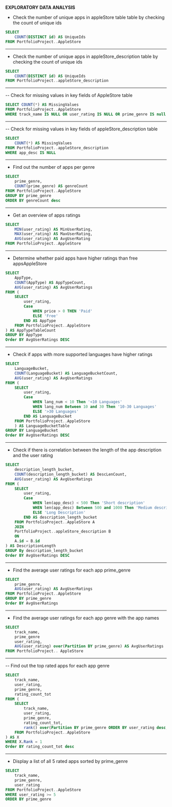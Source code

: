 **EXPLORATORY DATA ANALYSIS**

- Check the number of unique apps in appleStore table table by checking the count of unique ids

```sql
SELECT 
	COUNT(DISTINCT id) AS UniqueIds
FROM PortfolioProject..AppleStore
```

---

- Check the number of unique apps in appleStore_description table by checking the count of unique ids

```sql
SELECT 
	COUNT(DISTINCT id) AS UniqueIds
FROM PortfolioProject..appleStore_description
```

---

-- Check for missing values in key fields of AppleStore table

```sql
SELECT COUNT(*) AS MissingValues 
FROM PortfolioProject..AppleStore
WHERE track_name IS NULL OR user_rating IS NULL OR prime_genre IS null
```
---

-- Check for missing values in key fields of appleStore_description table

```sql
SELECT
	COUNT(*) AS MissingValues 
FROM PortfolioProject..appleStore_description 
WHERE app_desc IS NULL
```
---

- Find out the number of apps per genre

```sql
SELECT
	prime_genre,
	COUNT(prime_genre) AS genreCount
FROM PortfolioProject..AppleStore
GROUP BY prime_genre
ORDER BY genreCount desc
```

---

- Get an overview of apps ratings

```sql
SELECT 
	MIN(user_rating) AS MinUserRating,
	MAX(user_rating) AS MaxUserRating,
	AVG(user_rating) AS AvgUserRating
FROM PortfolioProject..AppleStore
```

---

- Determine whether paid apps have higher ratings than free appsAppleStore

```sql
SELECT 
	AppType,
	COUNT(AppType) AS AppTypeCount,
	AVG(user_rating) AS AvgUserRatings
FROM (
	SELECT 
		user_rating,
		Case
			WHEN price > 0 THEN 'Paid'
			ELSE 'Free'
		END AS AppType
	FROM PortfolioProject..AppleStore
) AS AppTypeTableCount
GROUP BY AppType
Order BY AvgUserRatings DESC
```

---

- Check if apps with more supported languages have higher ratings 

```sql
SELECT 
	LanguageBucket,
	COUNT(LanguageBucket) AS LanguageBucketCount,
	AVG(user_rating) AS AvgUserRatings
FROM (
	SELECT 
		user_rating,
		Case 
			WHEN lang_num < 10 Then '<10 Languages'
			WHEN lang_num Between 10 and 30 Then '10-30 Languages'
			ELSE '>30 Languages'
		END AS LanguageBucket 
	FROM PortfolioProject..AppleStore 
	) AS LanguageBucketTable 
GROUP BY LanguageBucket
Order BY AvgUserRatings DESC

```

---
- Check if there is correlation between the length of the app description and the user rating

```sql
SELECT 
	description_length_bucket,
	COUNT(description_length_bucket) AS DescLenCount,
	AVG(user_rating) AS AvgUserRatings
FROM (
	SELECT
		user_rating,
		Case
			WHEN len(app_desc) < 500 Then 'Short description'
			WHEN len(app_desc) Between 500 and 1000 Then 'Medium description'
			ELSE 'Long Description'
		END AS description_length_bucket
	FROM PortfolioProject..AppleStore A 
	JOIN 
	PortfolioProject..appleStore_description B
	ON 
	A.id = B.id
) AS DescriptionLength
GROUP By description_length_bucket
Order BY AvgUserRatings DESC
```
---

- Find the average user ratings for each app prime_genre

```sql
SELECT 
	prime_genre,
	AVG(user_rating) AS AvgUserRatings
FROM PortfolioProject..AppleStore 
GROUP BY prime_genre
Order BY AvgUserRatings
```
---

- Find the average user ratings for each app genre with the app names

```sql
SELECT 
	track_name,
	prime_genre
	user_rating,
	AVG(user_rating) over(Partition BY prime_genre) AS AvgUserRatings
FROM PortfolioProject.. AppleStore 
```
---

-- Find out the top rated apps for each app genre

```sql
SELECT 
	track_name,
	user_rating,
	prime_genre,
	rating_count_tot
FROM (
	SELECT 
		track_name,
		user_rating,
		prime_genre,
		rating_count_tot,
		rank() over(Partition BY prime_genre ORDER BY user_rating desc, rating_count_tot desc) AS Rank
	FROM PortfolioProject..AppleStore
) AS X
WHERE X.Rank = 1
Order BY rating_count_tot desc
```
---

- Display a list of all 5 rated apps sorted by prime_genre

```sql
SELECT 
    track_name,
    prime_genre,
    user_rating
FROM PortfolioProject..AppleStore
WHERE user_rating >= 5
ORDER BY prime_genre 
```


    
    